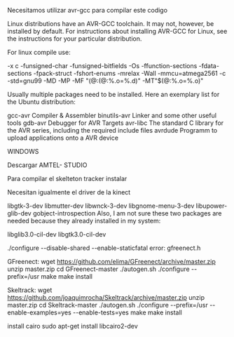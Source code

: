 Necesitamos utilizar
avr-gcc para compilar este codigo

Linux distributions have an AVR-GCC toolchain. It may not, however, be installed by default. For instructions about installing AVR-GCC for Linux, see the instructions for your particular distribution.

For linux compile use:

-x c -funsigned-char -funsigned-bitfields -Os -ffunction-sections -fdata-sections -fpack-struct -fshort-enums -mrelax -Wall -mmcu=atmega2561 -c -std=gnu99 -MD -MP -MF "$(@:%.o=%.d)" -MT"$(@:%.o=%.d)" -MT"$(@:%.o=%.o)" 


Usually multiple packages need to be installed. Here an exemplary list for the Ubuntu distribution:

gcc-avr	Compiler & Assembler
binutils-avr	Linker and some other useful tools
gdb-avr	Debugger for AVR Targets
avr-libc	The standard C library for the AVR series, including the required include files
avrdude	Programm to upload applications onto a AVR device

WINDOWS

Descargar AMTEL- STUDIO


Para compilar el skelteton tracker
instalar

Necesitan igualmente el driver de la kinect



libgtk-3-dev
libmutter-dev
libwnck-3-dev
libgnome-menu-3-dev
libupower-glib-dev
gobject-introspection
Also, I am not sure these two packages are needed because they already installed in my system:

libglib3.0-cil-dev
libgtk3.0-cil-dev


./configure --disable-shared --enable-staticfatal error: gfreenect.h



GFreenect:
wget https://github.com/elima/GFreenect/archive/master.zip
unzip master.zip 
cd GFreenect-master
./autogen.sh
./configure --prefix=/usr
make
make install

Skeltrack:
wget https://github.com/joaquimrocha/Skeltrack/archive/master.zip
unzip master.zip 
cd Skeltrack-master
./autogen.sh 
./configure --prefix=/usr --enable-examples=yes --enable-tests=yes
make
make install

install cairo
sudo apt-get install libcairo2-dev
